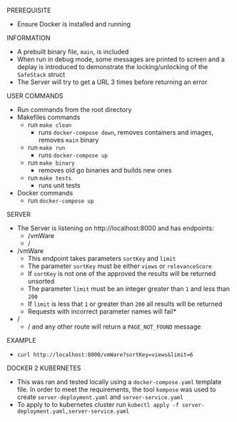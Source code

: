 PREREQUISITE

* Ensure Docker is installed and running

INFORMATION

* A prebuilt binary file, `main`, is included
* When run in debug mode, some messages are printed to screen and a deplay is introduced to demonstrate the locking/unlocking of the `SafeStack` struct
* The Server will try to get a URL 3 times before returning an error

USER COMMANDS

* Run commands from the root directory
* Makefiles commands
    * run `make clean`
        * runs `docker-compose down`, removes containers and images, removes `main` binary
    * run `make run`
        * runs `docker-compose up`
    * run `make binary`
        * removes old go binaries and builds new ones
    * run `make tests`
        * runs unit tests
* Docker commands
    * run `docker-compose up`

SERVER

* The Server is listening on http://localhost:8000 and has endpoints:
    * /vmWare
    * /
* /vmWare
    * This endpoint takes parameters `sortKey` and `limit`
    * The parameter `sortKey` must be either `views` or `relevanceScore`
    * If `sortKey` is not one of the approved the results will be returned unsorted
    * The parameter `limit` must be an integer greater than `1` and less than `200`
    * If `limit` is less that `1` or greater than `200` all results will be returned
    * Requests with incorrect parameter names will fail*
* /
    * / and any other route will return a `PAGE_NOT_FOUND` message

EXAMPLE
* `curl http://localhost:8000/vmWare?sortKey=views&limit=6`

DOCKER 2 KUBERNETES
* This was ran and tested locally using a `docker-compose.yaml` template file. In order to meet the requirements, the tool `kompose` was used to create `server-deployment.yaml` and `server-service.yaml`
* To apply to to kubernetes cluster run `kubectl apply -f server-deployment.yaml,server-service.yaml`